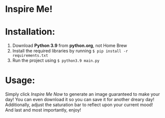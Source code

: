 # Inspire Me!

# Installation:
1. Download **Python 3.9** from **python.org**, not Home Brew
2. Install the required libraries by running `$ pip install -r requirements.txt`
3. Run the project using `$ python3.9 main.py`

# Usage:
Simply click *Inspire Me Now* to generate an image guaranteed to make your day!
You can even download it so you can save it for another dreary day!
Additionally, adjust the saturation bar to reflect upon your current mood!
And last and most importantly, enjoy!
